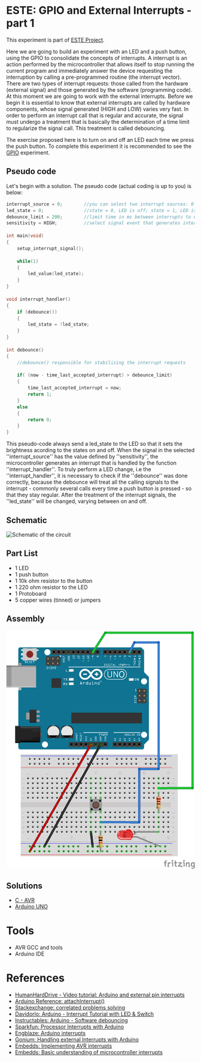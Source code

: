 # ESTE: GPIO and External Interrupts - part 1

This experiment is part of [ESTE Project](https://www.github.com/arliones/este).

Here we are going to build an experiment with an LED and a push button, using the GPIO to consolidate the concepts of interrupts. A interrupt is an action performed by the microcontroller that allows itself to stop running the current program and immediately answer the device requesting the interruption by calling a pre-programmed routine (the interrupt vector). There are two types of interrupt requests: those called from the hardware (external signal) and those generated by the software (programming code). At this moment we are going to work with the external interrupts. Before we begin it is essential to know that external interrupts are called by hardware components, whose signal generated (HIGH and LOW) varies very fast. In order to perform an interrupt call that is regular and accurate, the signal must undergo a treatment that is basically the determination of a time limit to regularize the signal call. This treatment is called debouncing.

The exercise proposed here is to turn on and off an LED each time we press the push button. To complete this experiment it is recommended to see the [GPIO](../basic/) experiment.

## Pseudo code

Let's begin with a solution. The pseudo code (actual coding is up to you) is below:

``` c
interrupt_source = 0;        //you can select two interrupt sources: 0 (pin 2) and 1 (pin 3)
led_state = 0;               //state = 0, LED is off; state = 1, LED is on
debounce_limit = 200;        //limit time in ms between interrupts to debounce the electric signal
sensitivity = HIGH;          //select signal event that generates interrupt (SIGNAL_HIGH, SIGNAL_LOW, SIGNAL_CHANGE, RISING_EDGE, FALLING_EDGE)

int main(void)
{
    setup_interrupt_signal();

    while(1)
    {
        led_value(led_state);
    }
}     

void interrupt_handler()
{
    if (debounce())
    {
        led_state = !led_state;
    }
}

int debounce()
{
    //debounce() responsible for stabilizing the interrupt requests

    if( (now - time_last_accepted_interrupt) > debounce_limit)
    {
        time_last_accepted_interrupt = now;
        return 1;
    }
    else
    {
        return 0;
    }
}
```

This pseudo-code always send a led_state to the LED so that it sets the brightness acording to the states on and off. When the signal in the selected ''interrupt_source'' has the value defined by ''sensitivity'', the microcontroller generates an interrupt that is handled by the function ''interrupt_handler''. To truly perform a LED change, i.e the ''interrupt_handler'', it is necessary to check if the ''debounce'' was done correctly, because the debounce will treat all the calling signals to the interrupt - commonly several calls every time a push button is pressed - so that they stay regular. After the treatment of the interrupt signals, the ''led_state'' will be changed, varying between on and off.

## Schematic

![Schematic of the circuit](Led_push_button_interrupts_Esquemático_new.png)

## Part List

  - 1 LED
  - 1 push button
  - 1 10k ohm resistor to the button
  - 1 220 ohm resistor to the LED
  - 1 Protoboard
  - 5 copper wires (tinned) or jumpers

## Assembly

![Assembly of the circuit](Led_push_button_interrupts_bb_new.png)

## Solutions

  - [C - AVR](c_avr/)
  - [Arduino UNO](arduino/)

# Tools

  - AVR GCC and tools
  - Arduino IDE

# References
  - [HumanHardDrive - Video tutorial: Arduino and external pin interrupts](https://www.youtube.com/watch?v=bmPKQzpnCeU)
  - [Arduino Reference: attachInterrupt()](https://www.arduino.cc/en/Reference/AttachInterrupt)
  - [Stackexchange: correlated problems solving](http://robotics.stackexchange.com/questions/2063/unable-to-read-pushbutton-press-properly-in-arduino)
  - [Davidorlo: Arduino - Interrupt Tutorial with LED & Switch](http://davidorlo.com/articles/arduino/arduino-%E2%80%93-interrupt-tutorial-with-led-switch)
  - [Instructables: Arduino - Software debouncing](http://www.instructables.com/id/Arduino-Software-debouncing-in-interrupt-function/)
  - [Sparkfun: Processor Interrupts with Arduino](https://www.sparkfun.com/tutorials/326)
  - [Engblaze: Arduino interrupts](http://www.engblaze.com/we-interrupt-this-program-to-bring-you-a-tutorial-on-arduino-interrupts/)
  - [Gonium: Handling external Interrupts with Arduino ](http://gonium.net/md/2006/12/20/handling-external-interrupts-with-arduino/)
  - [Embedds: Implementing AVR interrupts](http://www.embedds.com/implementing-avr-interrupts/)
  - [Embedds: Basic understanding of microcontroller interrupts](http://www.embedds.com/basic-understanding-of-microcontroller-interrupts/)
